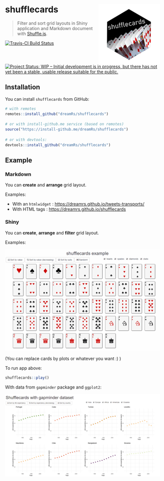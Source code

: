 # shufflecards <img src="man/figures/shufflecards.png" width=200 align="right" />

> Filter and sort grid layouts in Shiny application and Markdown document with [Shuffle.js](https://github.com/Vestride/Shuffle).


[![Travis-CI Build Status](https://travis-ci.org/dreamRs/shufflecards.svg?branch=master)](https://travis-ci.org/dreamRs/shufflecards)
[![Project Status: WIP – Initial development is in progress, but there has not yet been a stable, usable release suitable for the public.](https://www.repostatus.org/badges/latest/wip.svg)](https://www.repostatus.org/#wip)


## Installation

You can install `shufflecards` from GitHub:

```r
# with remotes
remotes::install_github("dreamRs/shufflecards")

# or with install-github.me service (based on remotes)
source("https://install-github.me/dreamRs/shufflecards")

# or with devtools:
devtools::install_github("dreamRs/shufflecards")
```

## Example

### Markdown

You can **create** and **arrange** grid layout.

Examples:

* With an `htmlwidget` : https://dreamrs.github.io/tweets-transports/
* With HTML tags : https://dreamrs.github.io/shufflecards

### Shiny

You can **create**, **arrange** and **filter** grid layout.

Examples:

![](imgs/shufflecards-play.gif)

(You can replace cards by plots or whatever you want :) )

To run app above:
```r
shufflecards::play()
```

With data from `gapminder` package and `ggplot2`:

![](imgs/shufflecards-gapminder.gif)


